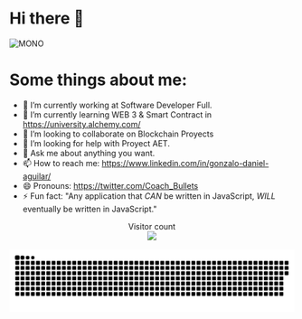 # Hi there 👋 #

![MONO](https://user-images.githubusercontent.com/42863568/206052981-76608bd1-6b5e-4ee1-94bb-f32ea763a57b.gif)

# Some things about me:

- 🔭 I’m currently working at Software Developer Full.
- 🌱 I’m currently learning WEB 3 & Smart Contract in https://university.alchemy.com/
- 👯 I’m looking to collaborate on Blockchain Proyects
- 🤔 I’m looking for help with Proyect AET.
- 💬 Ask me about anything you want.
- 📫 How to reach me: https://www.linkedin.com/in/gonzalo-daniel-aguilar/
- 😄 Pronouns: https://twitter.com/Coach_Bullets
- ⚡ Fun fact: "Any application that *CAN* be written in JavaScript, *WILL* eventually be written in JavaScript."
<p align="center"> 
  Visitor count<br>
  <img src="https://profile-counter.glitch.me/gonzalolater/count.svg" />
</p>
<a href=#><img src="contributions.svg"></a>


